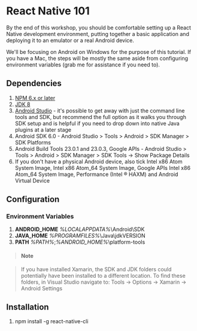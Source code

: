 React Native 101
===

By the end of this workshop, you should be comfortable setting up a React Native development environment, putting together a basic application and deploying it to an emulator or a real Android device.

We'll be focusing on Android on Windows for the purpose of this tutorial. If you have a Mac, the steps will be mostly the same aside from configuring environment variables (grab me for assistance if you need to).

Dependencies
---

1. [NPM 6.x or later](https://nodejs.org/en/)
2. [JDK 8](http://www.oracle.com/technetwork/java/javase/downloads/jdk8-downloads-2133151.html)
2. [Android Studio](https://developer.android.com/studio/index.html) - it's possible to get away with just the command line tools and SDK, but recommend the full option as it walks you through SDK setup and is helpful if you need to drop down into native Java plugins at a later stage
3. Android SDK 6.0 - Android Studio > Tools > Android > SDK Manager > SDK Platforms
4. Android Build Tools 23.0.1 and 23.0.3, Google APIs - Android Studio > Tools > Android > SDK Manager > SDK Tools -> Show Package Details
5. If you don't have a physical Android device, also tick Intel x86 Atom System Image, Intel x86 Atom_64 System Image, Google APIs Intel x86 Atom_64 System Image, Performance (Intel ® HAXM) and Android Virtual Device

Configuration
---

### Environment Variables

1. **ANDROID_HOME** *%LOCALAPPDATA%*\Android\SDK
2. **JAVA_HOME** *%PROGRAMFILES%*\Java\jdkVERSION
3. **PATH** *%PATH%*;*%ANDROID_HOME%*\platform-tools

> #### Note

> If you have installed Xamarin, the SDK and JDK folders could potentially have been installed to a different location. 
> To find these folders, in Visual Studio navigate to:
> Tools -> Options -> Xamarin -> Android Settings

Installation
---

1. npm install -g react-native-cli
